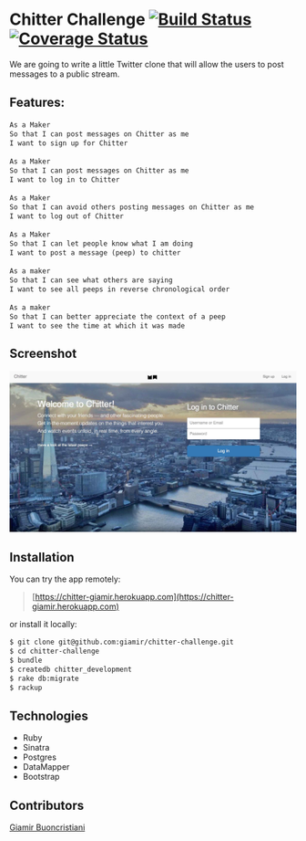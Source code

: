 Chitter Challenge [![Build Status](https://travis-ci.org/giamir/chitter-challenge.svg?branch=master)](https://travis-ci.org/giamir/chitter-challenge) [![Coverage Status](https://coveralls.io/repos/giamir/chitter-challenge/badge.svg?branch=master&service=github)](https://coveralls.io/github/giamir/chitter-challenge?branch=master)
=================

We are going to write a little Twitter clone that will allow the users to post messages to a public stream.

Features:
-------

```
As a Maker
So that I can post messages on Chitter as me
I want to sign up for Chitter

As a Maker
So that I can post messages on Chitter as me
I want to log in to Chitter

As a Maker
So that I can avoid others posting messages on Chitter as me
I want to log out of Chitter

As a Maker
So that I can let people know what I am doing  
I want to post a message (peep) to chitter

As a maker
So that I can see what others are saying  
I want to see all peeps in reverse chronological order

As a maker
So that I can better appreciate the context of a peep
I want to see the time at which it was made
```

Screenshot
----------
![Alt text](screenshot.jpg 'screenshot app')

Installation
------------
You can try the app remotely:
>[https://chitter-giamir.herokuapp.com](https://chitter-giamir.herokuapp.com)

or install it locally:
```
$ git clone git@github.com:giamir/chitter-challenge.git
$ cd chitter-challenge
$ bundle
$ createdb chitter_development
$ rake db:migrate
$ rackup
```

Technologies
-------------
- Ruby
- Sinatra
- Postgres
- DataMapper
- Bootstrap


Contributors
-------------
[Giamir Buoncristiani](https://github.com/giamir)

